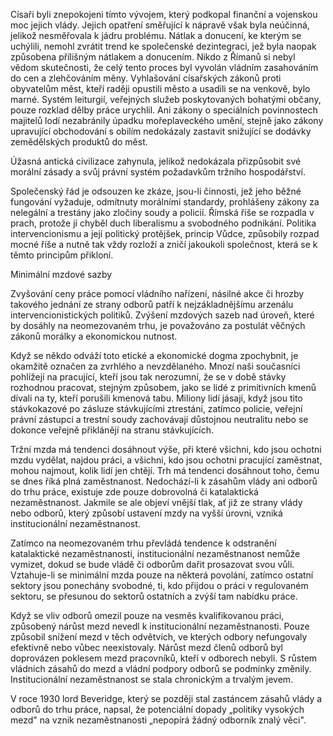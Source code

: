 Císaři byli znepokojeni tímto vývojem, který podkopal finanční a vojenskou moc jejich vlády. Jejich opatření směřující k nápravě však byla neúčinná, jelikož nesměřovala k jádru problému. Nátlak a donucení, ke kterým se uchýlili, nemohl zvrátit trend ke společenské dezintegraci, jež byla naopak způsobena přílišným nátlakem a donucením. Nikdo z Římanů si nebyl vědom skutečnosti, že celý tento proces byl vyvolán vládním zasahováním do cen a zlehčováním měny. Vyhlašování císařských zákonů proti obyvatelům měst, kteří raději opustili město a usadili se na venkově, bylo marné. Systém leiturgií, veřejných služeb poskytovaných bohatými občany, pouze rozklad dělby práce urychlil. Ani zákony o speciálních povinnostech majitelů lodí nezabránily úpadku mořeplaveckého umění, stejně jako zákony upravující obchodování s obilím nedokázaly zastavit snižující se dodávky zemědělských produktů do měst.

Úžasná antická civilizace zahynula, jelikož nedokázala přizpůsobit své morální zásady a svůj právní systém požadavkům tržního hospodářství.

Společenský řád je odsouzen ke zkáze, jsou-li činnosti, jež jeho běžné fungování vyžaduje, odmítnuty morálními standardy, prohlášeny zákony za nelegální a trestány jako zločiny soudy a policií. Římská říše se rozpadla v prach, protože jí chyběl duch liberalismu a svobodného podnikání. Politika intervencionismu a její politický protějšek, princip Vůdce, způsobily rozpad mocné říše a nutně tak vždy rozloží a zničí jakoukoli společnost, která se k těmto principům přikloní.

Minimální mzdové sazby

Zvyšování ceny práce pomocí vládního nařízení, násilné akce či hrozby takového jednání ze strany odborů patří k nejzákladnějšímu arzenálu intervencionistických politiků. Zvýšení mzdových sazeb nad úroveň, které by dosáhly na neomezovaném trhu, je považováno za postulát věčných zákonů morálky a ekonomickou nutnost.

Když se někdo odváží toto etické a ekonomické dogma zpochybnit, je okamžitě označen za zvrhlého a nevzdělaného. Mnozí naši současníci pohlížejí na pracující, kteří jsou tak nerozumní, že se v době stávky rozhodnou pracovat, stejným způsobem, jako se lidé z primitivních kmenů dívali na ty, kteří porušili kmenová tabu. Miliony lidí jásají, když jsou tito stávkokazové po zásluze stávkujícími ztrestáni, zatímco policie, veřejní právní zástupci a trestní soudy zachovávají důstojnou neutralitu nebo se dokonce veřejně přiklánějí na stranu stávkujících.

Tržní mzda má tendenci dosáhnout výše, při které všichni, kdo jsou ochotni mzdu vydělat, najdou práci, a všichni, kdo jsou ochotni pracující zaměstnat, mohou najmout, kolik lidí jen chtějí. Trh má tendenci dosáhnout toho, čemu se dnes říká plná zaměstnanost. Nedochází-li k zásahům vlády ani odborů do trhu práce, existuje zde pouze dobrovolná či katalaktická nezaměstnanost. Jakmile se ale objeví vnější tlak, ať již ze strany vlády nebo odborů, který způsobí ustavení mzdy na vyšší úrovni, vzniká institucionální nezaměstnanost.

Zatímco na neomezovaném trhu převládá tendence k odstranění katalaktické nezaměstnanosti, institucionální nezaměstnanost nemůže vymizet, dokud se bude vládě či odborům dařit prosazovat svou vůli. Vztahuje-li se minimální mzda pouze na některá povolání, zatímco ostatní sektory jsou ponechány svobodné, ti, kdo přijdou o práci v regulovaném sektoru, se přesunou do sektorů ostatních a zvýší tam nabídku práce.

Když se vliv odborů omezil pouze na vesměs kvalifikovanou práci, způsobený nárůst mezd nevedl k institucionální nezaměstnanosti. Pouze způsobil snížení mezd v těch odvětvích, ve kterých odbory nefungovaly efektivně nebo vůbec neexistovaly. Nárůst mezd členů odborů byl doprovázen poklesem mezd pracovníků, kteří v odborech nebyli. S růstem vládních zásahů do mezd a vládní podpory odborů se podmínky změnily. Institucionální nezaměstnanost se stala chronickým a trvalým jevem.

V roce 1930 lord Beveridge, který se později stal zastáncem zásahů vlády a odborů do trhu práce, napsal, že potenciální dopady „politiky vysokých mezd" na vznik nezaměstnanosti „nepopírá žádný odborník znalý věci".